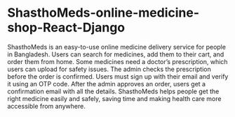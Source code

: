 # ShasthoMeds-online-medicine-shop-React-Django
ShasthoMeds is an easy-to-use online medicine delivery service for people in Bangladesh. Users can search for medicines, add them to their cart, and order them from home. Some medicines need a doctor’s prescription, which users can upload for safety issues. The admin checks the prescription before the order is confirmed. Users must sign up with their email and verify it using an OTP code. After the admin approves an order, users get a confirmation email with all the details. ShasthoMeds helps people get the right medicine easily and safely, saving time and making health care more accessible from anywhere.
